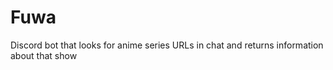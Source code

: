 # Fuwa
Discord bot that looks for anime series URLs in chat and returns information about that show
